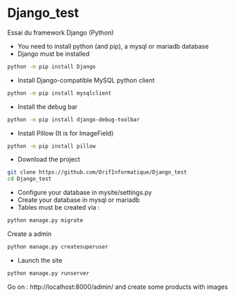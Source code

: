 # Django_test
Essai du framework Django (Python)

* You need to install python (and pip), a mysql or mariadb database
* Django must be installed
```bash
python -m pip install Django
```
* Install Django-compatible MySQL python client
```bash
python -m pip install mysqlclient
```
* Install the debug bar
```bash
python -m pip install django-debug-toolbar
```
* Install Pillow (It is for ImageField)
```bash
python -m pip install pillow
```
* Download the project
```bash
git clone https://github.com/OrifInformatique/Django_test
cd Django_test
```
* Configure your database in mysite/settings.py
* Create your database in mysql or mariadb
* Tables must be created via :
```bash
python manage.py migrate
```
Create a admin
```bash
python manage.py createsuperuser
```
* Launch the site
```bash
python manage.py runserver
```
Go on :
http://localhost:8000/admin/ 
and create some products with images
